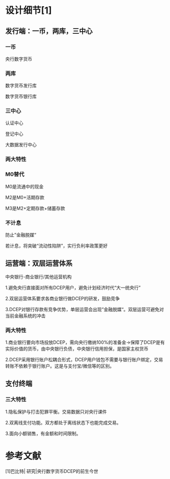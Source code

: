 # 设计细节[1]

## 发行端：一币，两库，三中心

### 一币

央行数字货币

### 两库

数字货币发行库

数字货币银行库

### 三中心

认证中心

登记中心

大数据发行中心

### 两大特性

### M0替代

M0是流通中的现金

M2是M0+活期存款

M3是M2+定期存款+储蓄存款

### 不计息

防止”金融脱媒“

若计息，将突破“流动性陷阱”，实行负利率政策更好

## 运营端：双层运营体系

中央银行-商业银行/其他运营机构

1.避免央行直接面对所有DCEP用户，避免计划经济时代“大一统央行”

2.双层运营体系要求各商业银行做DCEP的研发，鼓励竞争

3.DCEP对银行存款有竞争优势，单层运营会出现”金融脱媒“。双层运营可避免对当前金融系统的冲击

### 两大特性

1.商业银行要向市场投放DCEP，需向央行缴纳100%的准备金->保障了DCEP是有实际价值的货币，由中央银行负债，中央银行信用担保，是国家主权货币

2.DCEP采用银行账户松耦合形式，DCEP用户钱包不需要与银行账户绑定，交易转账不依赖于银行账户。这是与支付宝/微信等的区别。

## 支付终端

### 三大特性

1.隐私保护与打击犯罪平衡。交易数据只对央行课件

2.双离线支付功能。双方都处于离线状态下也能完成交易。

3.面向小额销售，有金额和时间限制。

# 参考文献

[1]巴比特| 研究|央行数字货币DCEP的前生今世

